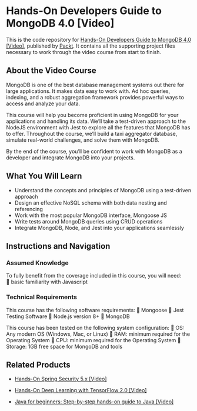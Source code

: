 # Hands-On Developers Guide to MongoDB 4.0 [Video]
This is the code repository for [Hands-On Developers Guide to MongoDB 4.0 [Video]](https://www.packtpub.com/virtualization-and-cloud/hands-developers-guide-mongodb-40-video), published by [Packt](https://www.packtpub.com/?utm_source=github). It contains all the supporting project files necessary to work through the video course from start to finish.
## About the Video Course
MongoDB is one of the best database management systems out there for large applications. It makes data easy to work with. Ad hoc queries, indexing, and a robust aggregation framework provides powerful ways to access and analyze your data. 

This course will help you become proficient in using MongoDB for your applications and handling its data. We’ll take a test-driven approach to the NodeJS environment with Jest to explore all the features that MongoDB has to offer. Throughout the course, we’ll build a taxi aggregator database, simulate real-world challenges, and solve them with MongoDB. 

By the end of the course, you’ll be confident to work with MongoDB as a developer and integrate MongoDB into your projects.

<H2>What You Will Learn</H2>
<DIV class=book-info-will-learn-text>
<UL>
<LI>Understand the concepts and principles of MongoDB using a test-driven approach
<LI>Design an effective NoSQL schema with both data nesting and referencing 
<LI>Work with the most popular MongoDB interface, Mongoose JS
<LI>Write tests around MongoDB queries using CRUD operations
<LI> Integrate MongoDB, Node, and Jest into your applications seamlessly </LI></UL></DIV>

## Instructions and Navigation
### Assumed Knowledge
To fully benefit from the coverage included in this course, you will need:<br/>
	basic familiarity with Javascript
### Technical Requirements
This course has the following software requirements:
	Mongoose
	Jest Testing Software
	Node.js version 8+
	MongoDB

This course has been tested on the following system configuration:
	OS: Any modern OS (Windows, Mac, or Linux)
	RAM: minimum required for the Operating System
	CPU: minimum required for the Operating System
	Storage: 1GB free space for MongoDB and tools


## Related Products
* [Hands-On Spring Security 5.x [Video]](https://www.packtpub.com/application-development/hands-spring-security-5x-video)

* [Hands-On Deep Learning with TensorFlow 2.0 [Video]](https://www.packtpub.com/application-development/hands-deep-learning-tensorflow-20-video)

* [Java for beginners: Step-by-step hands-on guide to Java [Video]](https://www.packtpub.com/application-development/java-beginners-step-step-hands-guide-java-video)

